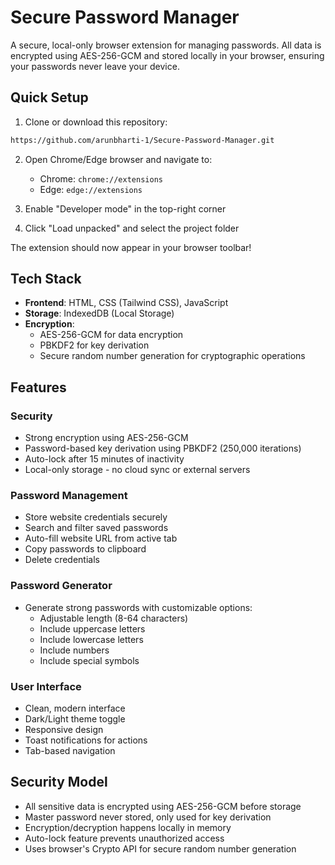 # Secure Password Manager

A secure, local-only browser extension for managing passwords. All data is encrypted using AES-256-GCM and stored locally in your browser, ensuring your passwords never leave your device.

## Quick Setup

1. Clone or download this repository:
```bash
https://github.com/arunbharti-1/Secure-Password-Manager.git
```

2. Open Chrome/Edge browser and navigate to:
   - Chrome: `chrome://extensions`
   - Edge: `edge://extensions`

3. Enable "Developer mode" in the top-right corner

4. Click "Load unpacked" and select the project folder

The extension should now appear in your browser toolbar!

## Tech Stack

- **Frontend**: HTML, CSS (Tailwind CSS), JavaScript
- **Storage**: IndexedDB (Local Storage)
- **Encryption**: 
  - AES-256-GCM for data encryption
  - PBKDF2 for key derivation
  - Secure random number generation for cryptographic operations

## Features

### Security
- Strong encryption using AES-256-GCM
- Password-based key derivation using PBKDF2 (250,000 iterations)
- Auto-lock after 15 minutes of inactivity
- Local-only storage - no cloud sync or external servers

### Password Management
- Store website credentials securely
- Search and filter saved passwords
- Auto-fill website URL from active tab
- Copy passwords to clipboard
- Delete credentials

### Password Generator
- Generate strong passwords with customizable options:
  - Adjustable length (8-64 characters)
  - Include uppercase letters
  - Include lowercase letters
  - Include numbers
  - Include special symbols

### User Interface
- Clean, modern interface
- Dark/Light theme toggle
- Responsive design
- Toast notifications for actions
- Tab-based navigation

## Security Model

- All sensitive data is encrypted using AES-256-GCM before storage
- Master password never stored, only used for key derivation
- Encryption/decryption happens locally in memory
- Auto-lock feature prevents unauthorized access
- Uses browser's Crypto API for secure random number generation
